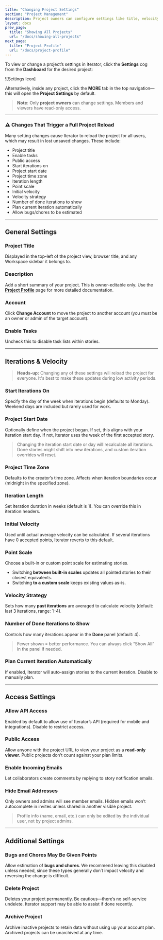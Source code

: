 ```yaml
---
title: "Changing Project Settings"
section: "Project Management"
description: Project owners can configure settings like title, velocity, iteration length, point scale, and access options in Iterator.
layout: docs
prev_page:
  title: "Showing All Projects"
  url: "/docs/showing-all-projects"
next_page:
  title: "Project Profile"
  url: "/docs/project-profile"
---
```


To view or change a project’s settings in Iterator, click the **Settings** cog from the **Dashboard** for the desired project:

!\[Settings Icon]

Alternatively, inside any project, click the **MORE** tab in the top navigation—this will open the **Project Settings** by default.

> **Note:** Only **project owners** can change settings. Members and viewers have read-only access.

---

### ⚠️ Changes That Trigger a Full Project Reload

Many setting changes cause Iterator to reload the project for all users, which may result in lost unsaved changes. These include:

* Project title
* Enable tasks
* Public access
* Start iterations on
* Project start date
* Project time zone
* Iteration length
* Point scale
* Initial velocity
* Velocity strategy
* Number of done iterations to show
* Plan current iteration automatically
* Allow bugs/chores to be estimated

---

## General Settings

### Project Title

Displayed in the top-left of the project view, browser title, and any Workspace sidebar it belongs to.

### Description

Add a short summary of your project. This is owner-editable only. Use the **[Project Profile](/docs/project-profile)** page for more detailed documentation.

### Account

Click **Change Account** to move the project to another account (you must be an owner or admin of the target account).

### Enable Tasks

Uncheck this to disable task lists within stories.

---

## Iterations & Velocity

> **Heads-up:** Changing any of these settings will reload the project for everyone. It's best to make these updates during low activity periods.

### Start Iterations On

Specify the day of the week when iterations begin (defaults to Monday). Weekend days are included but rarely used for work.

### Project Start Date

Optionally define when the project began. If set, this aligns with your iteration start day. If not, Iterator uses the week of the first accepted story.

> Changing the iteration start date or day will recalculate all iterations. Done stories might shift into new iterations, and custom iteration overrides will reset.

### Project Time Zone

Defaults to the creator’s time zone. Affects when iteration boundaries occur (midnight in the specified zone).

### Iteration Length

Set iteration duration in weeks (default is 1). You can override this in iteration headers.

### Initial Velocity

Used until actual average velocity can be calculated. If several iterations have 0 accepted points, Iterator reverts to this default.

### Point Scale

Choose a built-in or custom point scale for estimating stories.

* Switching **between built-in scales** updates all pointed stories to their closest equivalents.
* Switching **to a custom scale** keeps existing values as-is.

### Velocity Strategy

Sets how many **past iterations** are averaged to calculate velocity (default: last 3 iterations, range: 1–4).

### Number of Done Iterations to Show

Controls how many iterations appear in the **Done** panel (default: 4).

> Fewer shown = better performance. You can always click “Show All” in the panel if needed.

### Plan Current Iteration Automatically

If enabled, Iterator will auto-assign stories to the current iteration. Disable to manually plan.

---

## Access Settings

### Allow API Access

Enabled by default to allow use of Iterator’s API (required for mobile and integrations). Disable to restrict access.

### Public Access

Allow anyone with the project URL to view your project as a **read-only viewer**. Public projects don’t count against your plan limits.

### Enable Incoming Emails

Let collaborators create comments by replying to story notification emails.

### Hide Email Addresses

Only owners and admins will see member emails. Hidden emails won’t autocomplete in invites unless shared in another visible project.

> Profile info (name, email, etc.) can only be edited by the individual user, not by project admins.

---

## Additional Settings

### Bugs and Chores May Be Given Points

Allow estimation of **bugs and chores**. We recommend leaving this disabled unless needed, since these types generally don’t impact velocity and reversing the change is difficult.

### Delete Project

Deletes your project permanently. Be cautious—there’s no self-service undelete. Iterator support may be able to assist if done recently.

### Archive Project

Archive inactive projects to retain data without using up your account plan. Archived projects can be unarchived at any time.
